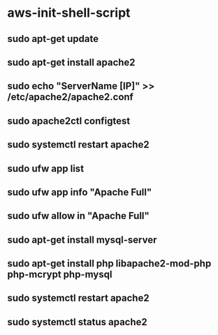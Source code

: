 # aws-init-shell-script

 ## sudo apt-get update
 ## sudo apt-get install apache2
 ## sudo echo "ServerName [IP]" >> /etc/apache2/apache2.conf
 ## sudo apache2ctl configtest
 ## sudo systemctl restart apache2
 ## sudo ufw app list
 ## sudo ufw app info "Apache Full"
 ## sudo ufw allow in "Apache Full"
 ## sudo apt-get install mysql-server
 ## sudo apt-get install php libapache2-mod-php php-mcrypt php-mysql
 ## sudo systemctl restart apache2
 ## sudo systemctl status apache2
 ## 
 ##
 
